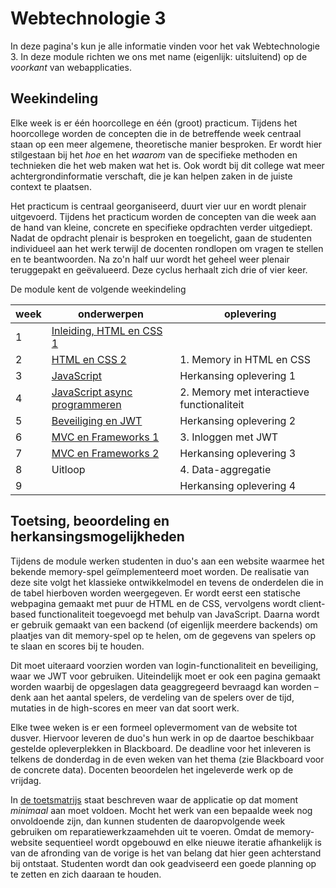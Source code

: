 # Webtechnologie 3

In deze pagina's kun je alle informatie vinden voor het vak Webtechnologie 3. In deze module richten we ons met name (eigenlijk: uitsluitend) op de *voorkant* van webapplicaties.

## Weekindeling

Elke week is er één hoorcollege en één (groot) practicum. Tijdens het hoorcollege worden de concepten die in de betreffende week centraal staan op een meer algemene, theoretische manier besproken. Er wordt hier stilgestaan bij het *hoe* en het *waarom* van de specifieke methoden en technieken die het web maken wat het is. Ook wordt bij dit college wat meer achtergrondinformatie verschaft, die je kan helpen zaken in de juiste context te plaatsen.

Het practicum is centraal georganiseerd, duurt vier uur en wordt plenair uitgevoerd. Tijdens het practicum worden de concepten van die week aan de hand van kleine, concrete en specifieke opdrachten verder uitgediept. Nadat de opdracht plenair is besproken en toegelicht, gaan de studenten individueel aan het werk terwijl de docenten rondlopen om vragen te stellen en te beantwoorden. Na zo'n half uur wordt het geheel weer plenair teruggepakt en geëvalueerd. Deze cyclus herhaalt zich drie of vier keer.

De module kent de volgende weekindeling

week | onderwerpen | oplevering
--|--|--
1 | [Inleiding, HTML en CSS 1](week1/) | 
2 | [HTML en CSS 2](week2) | 1. Memory in HTML en CSS
3 | [JavaScript](week3) | Herkansing oplevering 1
4 | [JavaScript async programmeren](week4) | 2. Memory met interactieve functionaliteit
5 | [Beveiliging en JWT](week5) | Herkansing oplevering 2
6 | [MVC en Frameworks 1](week6) | 3. Inloggen met JWT
7 | [MVC en Frameworks 2](week7) | Herkansing oplevering 3
8 | Uitloop | 4. Data-aggregatie
9 | | Herkansing oplevering 4


## Toetsing, beoordeling en herkansingsmogelijkheden

Tijdens de module werken studenten in duo's aan een website waarmee het bekende memory-spel geïmplementeerd moet worden. De realisatie van deze site volgt het klassieke ontwikkelmodel en tevens de onderdelen die in de tabel hierboven worden weergegeven. Er wordt eerst een statische webpagina gemaakt met puur de HTML en de CSS, vervolgens wordt client-based functionaliteit toegevoegd met behulp van JavaScript. Daarna wordt er gebruik gemaakt van een backend (of eigenlijk meerdere backends) om plaatjes van dit memory-spel op te helen, om de gegevens van spelers op te slaan en scores bij te houden. 

Dit moet uiteraard voorzien worden van login-functionaliteit en beveiliging, waar we JWT voor gebruiken. Uiteindelijk moet er ook een pagina gemaakt worden waarbij de opgeslagen data geaggregeerd bevraagd kan worden – denk aan het aantal spelers, de verdeling van de spelers over de tijd, mutaties in de high-scores en meer van dat soort werk.

Elke twee weken is er een formeel oplevermoment van de website tot dusver. Hiervoor leveren de duo's hun werk in op de daartoe beschikbaar gestelde opleverplekken in Blackboard. De deadline voor het inleveren is telkens de donderdag in de even weken van het thema (zie Blackboard voor de concrete data). Docenten beoordelen het ingeleverde werk op de vrijdag.

In [de toetsmatrijs]() staat beschreven waar de applicatie op dat moment *minimaal* aan moet voldoen. Mocht het werk van een bepaalde week nog onvoldoende zijn, dan kunnen studenten de daaropvolgende week gebruiken om reparatiewerkzaamehden uit te voeren. Omdat de memory-website sequentieel wordt opgebouwd en elke nieuwe iteratie afhankelijk is van de afronding van de vorige is het van belang dat hier geen achterstand bij ontstaat. Studenten wordt dan ook geadviseerd een goede planning op te zetten en zich daaraan te houden.